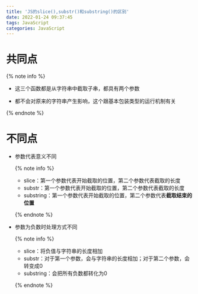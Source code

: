 ```yaml
---
title: 'JS的slice(),substr()和substring()的区别'
date: 2022-01-24 09:37:45
tags: JavaScript
categories: JavaScript
---
```


# 共同点

{% note info %}

- 这三个函数都是从字符串中截取子串，都具有两个参数

- 都不会对原来的字符串产生影响，这个跟基本包装类型的运行机制有关

{% endnote %}

# 不同点

- 参数代表意义不同

  {% note info %}

  - slice：第一个参数代表开始截取的位置，第二个参数代表截取的长度
  - substr：第一个参数代表开始截取的位置，第二个参数代表截取的长度
  - substring：第一个参数代表开始截取的位置，第二个参数代表**截取结束的位置**

  {% endnote %}

- 参数为负数时处理方式不同

  {% note info %}

  - slice：将负值与字符串的长度相加
  - substr：对于第一个参数，会与字符串的长度相加；对于第二个参数，会转变成0
  - substring：会把所有负数都转化为0

  {% endnote %}

